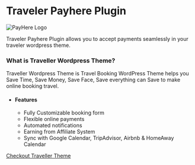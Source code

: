 # Traveler Payhere Plugin

![PayHere Logo](https://payherestorage.blob.core.windows.net/payhere-resources/www/images/PayHere-Logo.png)

Traveler Payhere Plugin allows you to accept payments seamlessly in your traveler wordpress theme.

### What is Traveller Wordpress Theme?

Traveller Wordpress Theme is Travel Booking WordPress Theme helps you Save Time, Save Money, Save Face, Save everything can Save to make online booking travel.

- #### Features
  - Fully Customizable booking form
  - Flexible online payments
  - Automated notifications
  - Earning from Affiliate System
  - Sync with Google Calendar, TripAdvisor, Airbnb & HomeAway Calendar

[Checkout Traveller Theme](https://travelerwp.com)

